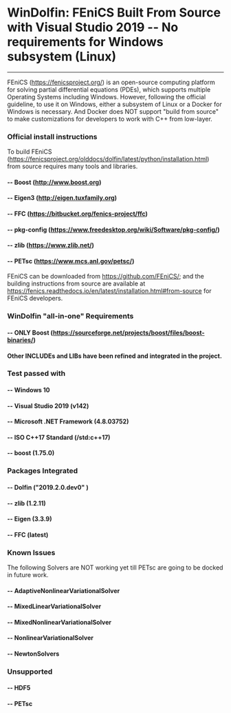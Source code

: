 # WinDolfin: FEniCS Built From Source with Visual Studio 2019 -- No requirements for Windows subsystem (Linux)

---

FEniCS (https://fenicsproject.org/) is an open-source computing platform for solving partial
differential equations (PDEs), which supports multiple Operating Systems including Windows.
However, following the official guideline, to use it on Windows, either a subsystem of Linux 
or a Docker for Windows is necessary. And Docker does NOT support "build from source" to make 
customizations for developers to work with C++ from low-layer. 

### Official install instructions
To build FEniCS  (https://fenicsproject.org/olddocs/dolfin/latest/python/installation.html) 
from source requires many tools and libraries. 

#### -- Boost (http://www.boost.org)
#### -- Eigen3 (http://eigen.tuxfamily.org)
#### -- FFC (https://bitbucket.org/fenics-project/ffc)
#### -- pkg-config (https://www.freedesktop.org/wiki/Software/pkg-config/)
#### -- zlib (https://www.zlib.net/)
#### -- PETsc (https://www.mcs.anl.gov/petsc/)

FEniCS can be downloaded from <https://github.com/FEniCS/>;
and the building instructions from source are available at
<https://fenics.readthedocs.io/en/latest/installation.html#from-source> for FEniCS developers.


### WinDolfin "all-in-one" Requirements
#### -- ONLY Boost (https://sourceforge.net/projects/boost/files/boost-binaries/)

####  Other INCLUDEs and LIBs have been refined and integrated in the project.

### Test passed with
#### -- Windows 10
#### -- Visual Studio 2019 (v142)
#### -- Microsoft .NET Framework (4.8.03752)
#### -- ISO C++17 Standard (/std:c++17)
#### -- boost (1.75.0)

### Packages Integrated
#### -- Dolfin ("2019.2.0.dev0" )
#### -- zlib (1.2.11)
#### -- Eigen (3.3.9)
#### -- FFC (latest)

### Known Issues
The following Solvers are NOT working yet till PETsc are going to be docked in future work.
#### -- AdaptiveNonlinearVariationalSolver
####  -- MixedLinearVariationalSolver
#### -- MixedNonlinearVariationalSolver
#### -- NonlinearVariationalSolver
#### -- NewtonSolvers

### Unsupported
#### -- HDF5
#### -- PETsc


